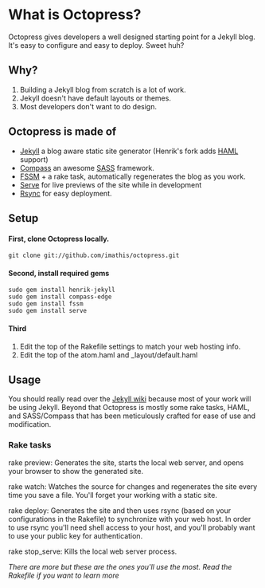 # What is Octopress?
Octopress gives developers a well designed starting point for a Jekyll blog. It's easy to configure and easy to deploy. Sweet huh?

## Why?
1. Building a Jekyll blog from scratch is a lot of work.
2. Jekyll doesn't have default layouts or themes.
3. Most developers don't want to do design.

## Octopress is made of
- [Jekyll](http://github.com/henrik/jekyll) a blog aware static site generator (Henrik's fork adds [HAML](http://haml-lang.com) support)
- [Compass](http://compass-style.org) an awesome [SASS](http://sass-lang.com) framework.
- [FSSM](http://github.com/ttilley/fssm/tree/master) + a rake task, automatically regenerates the blog as you work.
- [Serve](http://github.com/jlong/serve) for live previews of the site while in development
- [Rsync](http://samba.anu.edu.au/rsync/) for easy deployment.

## Setup
#### First, clone Octopress locally.
    git clone git://github.com/imathis/octopress.git
#### Second, install required gems
    sudo gem install henrik-jekyll
    sudo gem install compass-edge
    sudo gem install fssm
    sudo gem install serve

#### Third
1. Edit the top of the Rakefile settings to match your web hosting info.
2. Edit the top of the atom.haml and _layout/default.haml

## Usage
You should really read over the [Jekyll wiki](http://wiki.github.com/mojombo/jekyll) because most of your work will be using Jekyll. Beyond that Octopress is mostly some rake tasks, HAML, and SASS/Compass that has been meticulously crafted for ease of use and modification.

### Rake tasks
rake preview: Generates the site, starts the local web server, and opens your browser to show the generated site.

rake watch: Watches the source for changes and regenerates the site every time you save a file. You'll forget your working with a static site.

rake deploy: Generates the site and then uses rsync (based on your configurations in the Rakefile) to synchronize with your web host. In order to use rsync you'll need shell access to your host, and you'll probably want to use your public key for authentication.

rake stop_serve: Kills the local web server process.

*There are more but these are the ones you'll use the most. Read the Rakefile if you want to learn more*